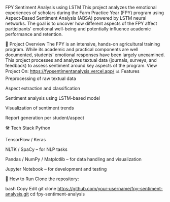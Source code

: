 FPY Sentiment Analysis using LSTM
This project analyzes the emotional experiences of scholars during the Farm Practice Year (FPY) program using Aspect-Based Sentiment Analysis (ABSA) powered by LSTM neural networks. The goal is to uncover how different aspects of the FPY affect participants' emotional well-being and potentially influence academic performance and retention.

🧠 Project Overview
The FPY is an intensive, hands-on agricultural training program. While its academic and practical components are well documented, students’ emotional responses have been largely unexamined. This project processes and analyzes textual data (journals, surveys, and feedback) to assess sentiment around key aspects of the program.
View Project On: https://fypsentimentanalysis.vercel.app/
📊 Features
Preprocessing of raw textual data

Aspect extraction and classification

Sentiment analysis using LSTM-based model

Visualization of sentiment trends

Report generation per student/aspect

🛠️ Tech Stack
Python

TensorFlow / Keras

NLTK / SpaCy – for NLP tasks

Pandas / NumPy / Matplotlib – for data handling and visualization

Jupyter Notebook – for development and testing


🚀 How to Run
Clone the repository:

bash
Copy
Edit
git clone https://github.com/your-username/fpy-sentiment-analysis.git
cd fpy-sentiment-analysis
